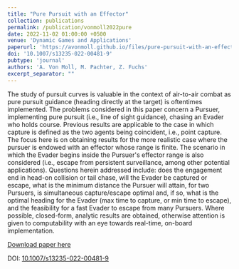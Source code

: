 ```yaml
---
title: "Pure Pursuit with an Effector"
collection: publications
permalink: /publication/vonmoll2022pure
date: 2022-11-02 01:00:00 +0500
venue: 'Dynamic Games and Applications'
paperurl: 'https://avonmoll.github.io/files/pure-pursuit-with-an-effector.pdf'
doi: '10.1007/s13235-022-00481-9'
pubtype: 'journal'
authors: 'A. Von Moll, M. Pachter, Z. Fuchs'
excerpt_separator: ""
---
```

The study of pursuit curves is valuable in the context of air-to-air combat as pure pursuit guidance (heading directly at the target) is oftentimes implemented. The problems considered in this paper concern a Pursuer, implementing pure pursuit (i.e., line of sight guidance), chasing an Evader who holds course. Previous results are applicable to the case in which capture is defined as the two agents being coincident, i.e., point capture. The focus here is on obtaining results for the more realistic case  where the pursuer is endowed with an effector whose range is finite. The scenario in which the Evader begins inside the Pursuer&apos;s effector range is also considered (i.e., escape from persistent surveillance, among other potential applications). Questions herein addressed include: does the engagement end in head-on collision or tail chase, will the Evader be captured or escape, what is the minimum distance the Pursuer will attain, for two Pursuers, is simultaneous capture/escape optimal and, if so, what is the optimal heading for the Evader (max time to capture, or min time to escape), and the feasibility for a fast Evader to escape from many Pursuers. Where possible, closed-form, analytic results are obtained, otherwise attention is given to computability with an eye towards real-time, on-board implementation.

[Download paper here](https://avonmoll.github.io/files/pure-pursuit-with-an-effector.pdf)

DOI: [10.1007/s13235-022-00481-9](https://doi.org/10.1007/s13235-022-00481-9)